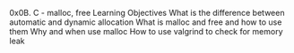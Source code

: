 0x0B. C - malloc, free
Learning Objectives
What is the difference between automatic and dynamic allocation
What is malloc and free and how to use them
Why and when use malloc
How to use valgrind to check for memory leak